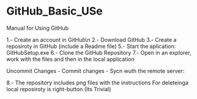 # GitHub_Basic_USe
Manual for Using GitHub

1.- Create an account in GitHub\n
2.- Download GitHub
3.- Create a reposiroty in GitHub (include a Readme file)
5.- Start the aplication: GitHubSetup.exe
6.- Clone the GitHub Repository
7.- Open in an explorer, work with the files and then in the local application

Uncommit Changes - Commit changes - Sycn wuth the remote server:  

8.- 
The repository includes png files with the instructions
For deleteinga  local reposiroty is right-button (Its Trivial)
